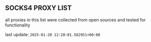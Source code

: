 ## SOCKS4 PROXY LIST

all proxies in this list were collected from open sources and tested for functionality

last update: `2025-01-20 12:20:01.582951+00:00`